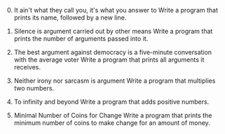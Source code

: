 0. It ain't what they call you, it's what you answer to
  Write a program that prints its name, followed by a new line.
1. Silence is argument carried out by other means
  Write a program that prints the number of arguments passed into it.
2. The best argument against democracy is a five-minute conversation with the average voter
Write a program that prints all arguments it receives.

3. Neither irony nor sarcasm is argument
Write a program that multiplies two numbers.

4. To infinity and beyond
  Write a program that adds positive numbers.

5. Minimal Number of Coins for Change
Write a program that prints the minimum number of coins to make change for an amount of money.
